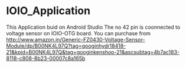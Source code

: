 # IOIO_Application
This Application buid on Android Studio 
The no 42 pin is coonnected to voltage sensor on IOIO-OTG board.
You can purchase from 
http://www.amazon.in/Generic-FZ0430-Voltage-Sensor-Module/dp/B00NK4L97Q?tag=googinhydr18418-21&kpid=B00NK4L97Q&tag=googinkenshoo-21&ascsubtag=4b7ac183-8118-c808-8b23-00007c8a165b

